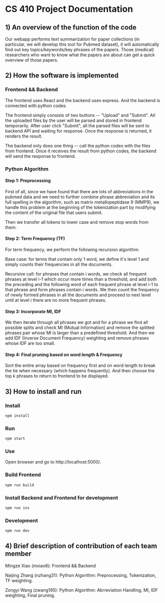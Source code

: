# CS 410 Project Documentation

## 1) An overview of the function of the code

Our webapp performs ​text summarization for paper collections (in particular, we will develop this tool for Pubmed dataset), it will automatically find out key topics/keywords/key phrases of the papers. Those (medical) researchers who want to know what the papers are about can get a quick overview of those papers.

## 2) How the software is implemented

### Frontend && Backend

The frontend uses React and the backend uses express. And the backend is connected with python codes.

The frontend simply consists of two buttons -- "Upload" and "Submit". All the uploaded files by the user will be parsed and stored in frontend temporarily. After user click "Submit", all the parsed files will be sent to backend API and waiting for response. Once the response is returned, it renders the result.

The backend only does one thing -- call the python codes with the files from frontend. Once it receives the result from python codes, the backend will send the response to frontend.

### Python Algorithm

#### Step 1: Preprocessing

First of all, since we have found that there are lots of abbreviations in the pubmed data and we need to further combine phrase abbreviation and its full spelling in the algorithm, such as matrix metallopeptidase 9 (MMP9), we handle this problem at the beginning of the tokenization part by modifying the content of the original file that users submit.

Then we transfer all tokens to lower case and remove stop words from them.


#### Step 2: Term Frequency (TF)

For term frequency, we perform the following recursion algorithm:

Base case: for terms that contain only 1 word, we define it's level 1 and simply counts their frequencies in all the documents.

Recursive call: for phrases that contain i words, we check all frequent phrases at level i-1 which occur more times than a threshold, and add both the preceding and the following word of each frequent phrase at level i-1 to that phrase and form phrases contain i words. We then count the frequency of newly formed phrases in all the documents and proceed to next level until at level i there are no more frequent phrases.


#### Step 3: Incorporate MI, IDF

We then iterate through all phrases we got and for a phrase we find all possible splits and check MI (Mutual Information) and remove the splitted phrases pair whose MI is larger than a predefined threshold. And then we add IDF (Inverse Document Frequency) weighting and remove phrases whose IDF are too small.


#### Step 4: Final pruning based on word length & Frequency

Sort the entire array based on frequency first and on word length to break the tie when necessary (which happens frequently). And then choose the top k phrases to return to frontend to be displayed.



## 3) How to install and run

### Install

```bash
npm install
```

### Run

```bash
npm start
```

### Use

Open browser and go to http://localhost:5000/.

### Build Frontend

```bash
npm run build
```

### Install Backend and Frontend for development

```bash
npm run ins
```

### Development

```bash
npm run dev
```

## 4) Brief description of contribution of each team member

Mingze Xiao (mxiao6): Frontend && Backend

Naijing Zhang (nzhang31): Python Algorithm: Preprocessing, Tokenization, TF weighting.

Zongyi Wang (zwang195): Python Algorithm: Abrreviation Handling, MI, IDF weighting, Final pruning.
